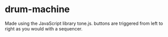 # drum-machine
Made using the JavaScript library tone.js. buttons are triggered from left to right as you would with a sequencer.
